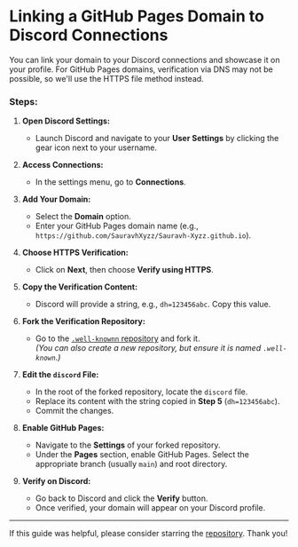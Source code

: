 # Linking a GitHub Pages Domain to Discord Connections

You can link your domain to your Discord connections and showcase it on your profile. For GitHub Pages domains, verification via DNS may not be possible, so we'll use the HTTPS file method instead.

### Steps:

1. **Open Discord Settings:**
   - Launch Discord and navigate to your **User Settings** by clicking the gear icon next to your username.

2. **Access Connections:**
   - In the settings menu, go to **Connections**.

3. **Add Your Domain:**
   - Select the **Domain** option.  
   - Enter your GitHub Pages domain name (e.g., `https://github.com/SauravhXyzz/Sauravh-Xyzz.github.io`).

4. **Choose HTTPS Verification:**
   - Click on **Next**, then choose **Verify using HTTPS**.

5. **Copy the Verification Content:**
   - Discord will provide a string, e.g., `dh=123456abc`. Copy this value.

6. **Fork the Verification Repository:**
   - Go to the [`.well-knownn` repository](https://github.com/harry-exe/.well-known/fork) and fork it.  
   *(You can also create a new repository, but ensure it is named `.well-known`.)*

7. **Edit the `discord` File:**
   - In the root of the forked repository, locate the `discord` file.  
   - Replace its content with the string copied in **Step 5** (`dh=123456abc`).  
   - Commit the changes.

8. **Enable GitHub Pages:**
   - Navigate to the **Settings** of your forked repository.  
   - Under the **Pages** section, enable GitHub Pages. Select the appropriate branch (usually `main`) and root directory.

9. **Verify on Discord:**
   - Go back to Discord and click the **Verify** button.  
   - Once verified, your domain will appear on your Discord profile.

---

If this guide was helpful, please consider starring the [repository](https://github.com/SauravhXyzz/.well-knownn). Thank you!
